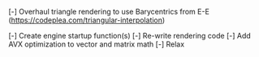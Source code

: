 [-] Overhaul triangle rendering to use Barycentrics from E-E (https://codeplea.com/triangular-interpolation)

[-] Create engine startup function(s)
[-] Re-write rendering code
[-] Add AVX optimization to vector and matrix math
[-] Relax
